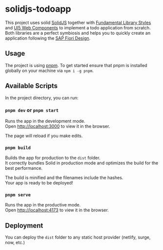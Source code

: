 # solidjs-todoapp

This project uses solid [SolidJS](https://www.solidjs.com/) together with [Fundamental Library Styles](https://fundamental-styles.netlify.app/) and [UI5 Web Components](https://sap.github.io/ui5-webcomponents/) to implement a todo application from scratch. Both libraries are a perfect symbiosis and helps you to quickly create an application following the [SAP Fiori Design](https://experience.sap.com/fiori-design/).

## Usage

The project is using [pnpm](https://pnpm.io). To get started ensure that pnpm is installed globally on your machine via `npm i -g pnpm`.

## Available Scripts

In the project directory, you can run:

### `pnpm dev` or `pnpm start`

Runs the app in the development mode.<br>
Open [http://localhost:3000](http://localhost:3000) to view it in the browser.

The page will reload if you make edits.<br>

### `pnpm build`

Builds the app for production to the `dist` folder.<br>
It correctly bundles Solid in production mode and optimizes the build for the best performance.

The build is minified and the filenames include the hashes.<br>
Your app is ready to be deployed!

### `pnpm serve`

Runs the app in the productive mode.<br>
Open [http://localhost:4173](http://localhost:4173) to view it in the browser.

## Deployment

You can deploy the `dist` folder to any static host provider (netlify, surge, now, etc.)
